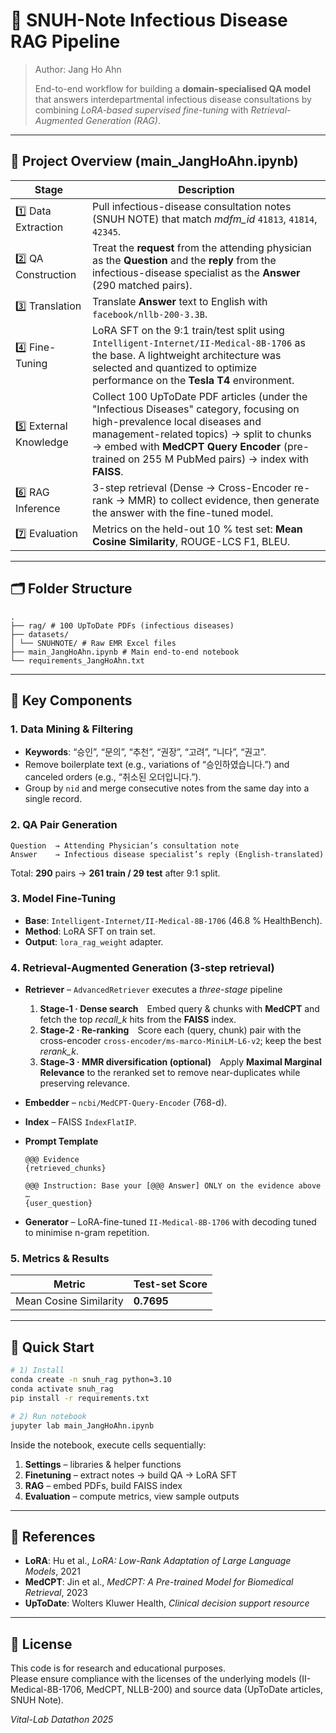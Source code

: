 # 🏥 SNUH-Note Infectious Disease RAG Pipeline 
> Author: Jang Ho Ahn
>
> End-to-end workflow for building a **domain-specialised QA model** that answers
interdepartmental infectious disease consultations by combining *LoRA-based supervised fine-tuning* with *Retrieval-Augmented Generation (RAG)*.
---

## 📑 Project Overview (main_JangHoAhn.ipynb)
| Stage | Description |
|-------|-------------|
| 1️⃣ Data Extraction | Pull infectious-disease consultation notes (SNUH NOTE) that match *mdfm_id* `41813`, `41814`, `42345`. |
| 2️⃣ QA Construction | Treat the **request** from the attending physician as the **Question** and the **reply** from the infectious-disease specialist as the **Answer** (290 matched pairs). |
| 3️⃣ Translation | Translate **Answer** text to English with `facebook/nllb-200-3.3B`. |
| 4️⃣ Fine-Tuning | LoRA SFT on the 9:1 train/test split using `Intelligent-Internet/II-Medical-8B-1706` as the base. A lightweight architecture was selected and quantized to optimize performance on the **Tesla T4** environment. |
| 5️⃣ External Knowledge | Collect 100 UpToDate PDF articles (under the "Infectious Diseases" category, focusing on high-prevalence local diseases and management-related topics) → split to chunks → embed with **MedCPT Query Encoder** (pre-trained on 255 M PubMed pairs) → index with **FAISS**. |
| 6️⃣ RAG Inference | 3-step retrieval (Dense → Cross-Encoder re-rank → MMR) to collect evidence, then generate the answer with the fine-tuned model. |
| 7️⃣ Evaluation | Metrics on the held-out 10 % test set: **Mean Cosine Similarity**, ROUGE-LCS F1, BLEU. |

---

## 🗂 Folder Structure
```
.
├── rag/ # 100 UpToDate PDFs (infectious diseases)
├── datasets/
│ └── SNUHNOTE/ # Raw EMR Excel files
├── main_JangHoAhn.ipynb # Main end-to-end notebook
└── requirements_JangHoAhn.txt
```
---

## 🔧 Key Components

### 1. Data Mining & Filtering
* **Keywords**: “승인”, “문의”, “추천”, “권장”, “고려”, “니다”, “권고”.
* Remove boilerplate text (e.g., variations of “승인하였습니다.”) and canceled orders (e.g., “취소된 오더입니다.”).
* Group by `nid` and merge consecutive notes from the same day into a single record.

### 2. QA Pair Generation
```text
Question  → Attending Physician’s consultation note  
Answer    → Infectious disease specialist’s reply (English-translated)
```
Total: **290** pairs → **261 train / 29 test** after 9:1 split.

### 3. Model Fine-Tuning
* **Base**: `Intelligent-Internet/II-Medical-8B-1706` (46.8 % HealthBench).
* **Method**: LoRA SFT on train set.
* **Output**: `lora_rag_weight` adapter.

### 4. Retrieval-Augmented Generation (3-step retrieval)
* **Retriever** – `AdvancedRetriever` executes a *three-stage* pipeline  
  1. **Stage-1 · Dense search** Embed query & chunks with **MedCPT** and fetch the top *recall_k* hits from the **FAISS** index.  
  2. **Stage-2 · Re-ranking** Score each (query, chunk) pair with the cross-encoder `cross-encoder/ms-marco-MiniLM-L6-v2`; keep the best *rerank_k*.  
  3. **Stage-3 · MMR diversification (optional)** Apply **Maximal Marginal Relevance** to the reranked set to remove near-duplicates while preserving relevance.

* **Embedder** – `ncbi/MedCPT-Query-Encoder` (768-d).  
* **Index** – FAISS `IndexFlatIP`.  
* **Prompt Template**
  ```
  @@@ Evidence
  {retrieved_chunks}

  @@@ Instruction: Base your [@@@ Answer] ONLY on the evidence above …
  {user_question}
  ```
* **Generator** – LoRA-fine-tuned `II-Medical-8B-1706` with decoding tuned to minimise n-gram repetition.

### 5. Metrics & Results
| Metric | Test-set Score | 
|--------|----------------|
| Mean Cosine Similarity | **0.7695** |
---

## 🚀 Quick Start

```bash
# 1) Install
conda create -n snuh_rag python=3.10
conda activate snuh_rag
pip install -r requirements.txt

# 2) Run notebook
jupyter lab main_JangHoAhn.ipynb
```

Inside the notebook, execute cells sequentially:
1. **Settings** – libraries & helper functions  
2. **Finetuning** – extract notes → build QA → LoRA SFT  
3. **RAG** – embed PDFs, build FAISS index  
4. **Evaluation** – compute metrics, view sample outputs  

---

## 📌 References
* **LoRA**: Hu et al., *LoRA: Low-Rank Adaptation of Large Language Models*, 2021  
* **MedCPT**: Jin et al., *MedCPT: A Pre-trained Model for Biomedical Retrieval*, 2023  
* **UpToDate**: Wolters Kluwer Health, *Clinical decision support resource*  

---

## 📜 License
This code is for research and educational purposes.  
Please ensure compliance with the licenses of the underlying models (II-Medical-8B-1706, MedCPT, NLLB-200) and source data (UpToDate articles, SNUH Note).

*Vital-Lab Datathon 2025*
